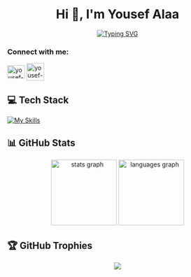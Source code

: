 <h1 align="center">Hi 👋, I'm Yousef Alaa</h1>
<div align="center">
  
[![Typing SVG](https://readme-typing-svg.demolab.com?font=Fira+Code&pause=1000&width=435&lines=Computer+Science+Student;Front-End+Developer;AI+Researcher)](https://github.com/Yousef3la2)
</div>

<h3 align="left">Connect with me:</h3>
<p align="left">
<a href="https://linkedin.com/in/yousef-3la2" target="blank"><img align="center" src="https://raw.githubusercontent.com/rahuldkjain/github-profile-readme-generator/master/src/images/icons/Social/linked-in-alt.svg" alt="yousef-3la2" height="30" width="40" /></a>
<a href="mailto:yousefalaa25@gmail.com" target="blank"><img align="center" src="https://upload.wikimedia.org/wikipedia/commons/4/4e/Gmail_Icon.png" alt="yousef-3la2" height="40" width="40" /></a>
</p>

## 💻 Tech Stack
[![My Skills](https://skillicons.dev/icons?i=anaconda,ai,py,pytorch,tensorflow,opencv,raspberrypi,arduino,c,cpp,cs,java,js,ts,nodejs,npm,expressوflask,php,mysql,postgres,prisma,html,css,bootstrap,materialui,tailwind,react,redux,nextjs,vite,github,figma,ps&perline=17)](https://github.com/Yousef3la2)

## 📊 GitHub Stats
<div align="center">
  <img src="https://github-readme-stats.vercel.app/api?username=Yousef3la2&hide_title=false&hide_rank=false&show_icons=true&include_all_commits=true&count_private=true&disable_animations=false&theme=dracula&locale=en&hide_border=false&order=1" height="150" alt="stats graph"  />
  <img src="https://github-readme-stats.vercel.app/api/top-langs?username=Yousef3la2&locale=en&hide_title=false&layout=compact&card_width=320&langs_count=5&theme=dracula&hide_border=false&order=2" height="150" alt="languages graph"  />
</div>

## 🏆 GitHub Trophies
<div align="center">
  
![](https://github-profile-trophy.vercel.app/?username=Yousef3la2&theme=radical&no-frame=false&no-bg=true&margin-w=4&row=1&column=4)
</div>

